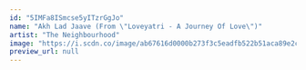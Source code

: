 ```yaml
---
id: "5IMFa8ISmcse5yITzrGgJo"
name: "Akh Lad Jaave (From \"Loveyatri - A Journey Of Love\")"
artist: "The Neighbourhood"
image: "https://i.scdn.co/image/ab67616d0000b273f3c5eadfb522b51aca89e2c9"
preview_url: null
---
```

